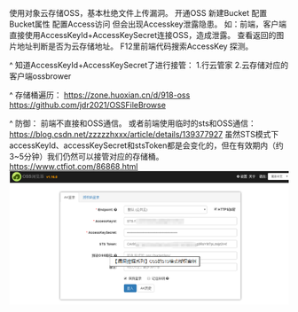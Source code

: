 使用对象云存储OSS，基本杜绝文件上传漏洞。
    开通OSS
    新建Bucket
    配置Bucket属性
    配置Access访问
但会出现Accesskey泄露隐患。
如：前端，客户端直接使用AccessKeyId+AccessKeySecret连接OSS，造成泄露。
查看返回的图片地址判断是否为云存储地址。
F12里前端代码搜索AccessKey 探测。

^
知道AccessKeyId+AccessKeySecret了进行接管：
1.行云管家
2.云存储对应的客户端ossbrower

^
存储桶遍历：
<https://zone.huoxian.cn/d/918-oss>
<https://github.com/jdr2021/OSSFileBrowse>


^
防御：
前端不直接和OSS通信。
或者前端使用临时的sts和OSS通信：<https://blog.csdn.net/zzzzzhxxx/article/details/139377927>
虽然STS模式下accessKeyId、accessKeySecret和stsToken都是会变化的，但在有效期内（约3\~5分钟）我们仍然可以接管对应的存储桶。
<https://www.ctfiot.com/86868.html>
![](.topwrite/assets/image_1728817404547.png)


